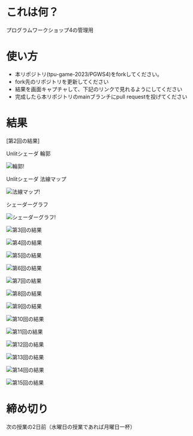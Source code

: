 # これは何？
プログラムワークショップ4の管理用

# 使い方

- 本リポジトリ(tpu-game-2023/PGWS4)をforkしてください。
- fork先のリポジトリを更新してください
- 結果を画面キャプチャして、下記のリンクで見れるようにしてください
- 完成したら本リポジトリのmainブランチにpull requestを投げてください

# 結果

[第2回の結果]

Unlitシェーダ 輪郭

![輪郭](https://github.com/Ryouta32/PGWS4/assets/90999621/223b3c2b-296b-4ea9-955a-9d3623eb94b8)!

Unlitシェーダ 法線マップ

![法線マップ](https://github.com/Ryouta32/PGWS4/assets/90999621/a28cffbc-7144-4b5f-b02d-894b39267fc6)!

シェーダーグラフ

![シェーダーグラフ](https://github.com/Ryouta32/PGWS4/assets/90999621/e7195fa2-f979-4034-8700-00cc2d32a97c)!


![第3回の結果](???.png)

![第4回の結果](???.png)

![第5回の結果](???.png)

![第6回の結果](???.png)

![第7回の結果](???.png)

![第8回の結果](???.png)

![第9回の結果](???.png)

![第10回の結果](???.png)

![第11回の結果](???.png)

![第12回の結果](???.png)

![第13回の結果](???.png)

![第14回の結果](???.png)

![第15回の結果](???.png)

# 締め切り
次の授業の2日前（水曜日の授業であれば月曜日一杯）
